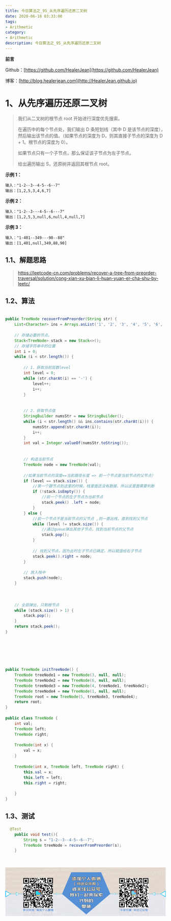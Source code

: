 ```yaml
---
title: 今日算法之_95_从先序遍历还原二叉树
date: 2020-06-18 03:33:00
tags: 
- Arithmetic
category: 
- Arithmetic
description: 今日算法之_95_从先序遍历还原二叉树
---
```


**前言**     

 Github：[https://github.com/HealerJean](https://github.com/HealerJean)         

 博客：[http://blog.healerjean.com](http://HealerJean.github.io)          



# 1、从先序遍历还原二叉树
> 我们从二叉树的根节点 root 开始进行深度优先搜索。    
>
> 在遍历中的每个节点处，我们输出 D 条短划线（其中 D 是该节点的深度），然后输出该节点的值。（如果节点的深度为 D，则其直接子节点的深度为 D + 1。根节点的深度为 0）。     
>
> 如果节点只有一个子节点，那么保证该子节点为左子节点。      
>
> 给出遍历输出 S，还原树并返回其根节点 root。



**示例 1：**

```
输入："1-2--3--4-5--6--7"
输出：[1,2,5,3,4,6,7]
```

**示例 2：**

```
输入："1-2--3---4-5--6---7"
输出：[1,2,5,3,null,6,null,4,null,7]
```

**示例 3：**

```
输入："1-401--349---90--88"
输出：[1,401,null,349,88,90]
```




## 1.1、解题思路 

> https://leetcode-cn.com/problems/recover-a-tree-from-preorder-traversal/solution/cong-xian-xu-bian-li-huan-yuan-er-cha-shu-by-leetc/



## 1.2、算法

```java

public TreeNode recoverFromPreorder(String str) {
    List<Character> ins = Arrays.asList('1', '2', '3', '4', '5', '6', '7', '8', '9', '0');

    // 存储必要的节点。
    Stack<TreeNode> stack = new Stack<>();
    // 存储字符串中的位置
    int i = 0;
    while (i < str.length()) {

        // 1、获取当前层数level
        int level = 0;
        while (str.charAt(i) == '-') {
            level++;
            i++;
        }


        // 2、获取节点值
        StringBuilder numsStr = new StringBuilder();
        while (i < str.length() && ins.contains(str.charAt(i))) {
            numsStr.append(str.charAt(i));
            i++;
        }
        int val = Integer.valueOf(numsStr.toString());


        // 构造当前节点
        TreeNode node = new TreeNode(val);

        //如果当前节点的深度==当前路径长度 => 前一个节点是当前节点的父节点）
        if (level == stack.size()) {
            //第一个跟节点到这里的时候，栈里面还没有数据，所以这里面需要判断
            if (!stack.isEmpty()) {
                //前一个节点的左子节点为当前节点
                stack.peek() .left = node;
            }
        } else {
            //前一个节点不是当前节点的父节点 ,则一直出栈，直到找到父节点
            while (level != stack.size()) {
                //通过queue弹出其他子节点，找到当前节点的父节点
                stack.pop();
            }

            // 找到父节点，因为此时左子节点已确定，所以赋值给右子节点
            stack.peek().right = node;
        }

        // 放入栈中
        stack.push(node);
    }



    // 全部弹出，只剩根节点
    while (stack.size() > 1) {
        stack.pop();
    }
    return stack.peek();
}






public TreeNode initTreeNode() {
    TreeNode treeNode1 = new TreeNode(3, null, null);
    TreeNode treeNode2 = new TreeNode(6, null, null);
    TreeNode treeNode3 = new TreeNode(4, treeNode1, treeNode2);
    TreeNode treeNode4 = new TreeNode(1, null, null);
    TreeNode root = new TreeNode(5, treeNode3, treeNode4);
    return root;
}

public class TreeNode {
    int val;
    TreeNode left;
    TreeNode right;

    TreeNode(int x) {
        val = x;
    }

    TreeNode(int x, TreeNode left, TreeNode right) {
        this.val = x;
        this.left = left;
        this.right = right;

    }
}

```




## 1.3、测试 

```java
  @Test
    public void test(){
        String s = "1-2--3--4-5--6--7";
        TreeNode treeNode = recoverFromPreorder(s);
    }
```



​          

![ContactAuthor](https://raw.githubusercontent.com/HealerJean/HealerJean.github.io/master/assets/img/artical_bottom.jpg)



<link rel="stylesheet" href="https://unpkg.com/gitalk/dist/gitalk.css">

<script src="https://unpkg.com/gitalk@latest/dist/gitalk.min.js"></script> 
<div id="gitalk-container"></div>    
 <script type="text/javascript">
    var gitalk = new Gitalk({
		clientID: `1d164cd85549874d0e3a`,
		clientSecret: `527c3d223d1e6608953e835b547061037d140355`,
		repo: `HealerJean.github.io`,
		owner: 'HealerJean',
		admin: ['HealerJean'],
		id: 'qlD7CXVpxIY5Skbo',
    });
    gitalk.render('gitalk-container');
</script> 

